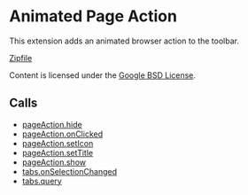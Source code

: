 
Animated Page Action
=======

This extension adds an animated browser action to the toolbar.

[Zipfile](http://developer.chrome.com/extensions/examples/api/pageAction/set_icon.zip)

Content is licensed under the [Google BSD License](http://code.google.com/google_bsd_license.html).

Calls
-----

* [pageAction.hide](http://developer.chrome.com/extensions/pageAction.html#method-hide)
* [pageAction.onClicked](http://developer.chrome.com/extensions/pageAction.html#event-onClicked)
* [pageAction.setIcon](http://developer.chrome.com/extensions/pageAction.html#method-setIcon)
* [pageAction.setTitle](http://developer.chrome.com/extensions/pageAction.html#method-setTitle)
* [pageAction.show](http://developer.chrome.com/extensions/pageAction.html#method-show)
* [tabs.onSelectionChanged](http://developer.chrome.com/extensions/tabs.html#event-onSelectionChanged)
* [tabs.query](http://developer.chrome.com/extensions/tabs.html#method-query)
